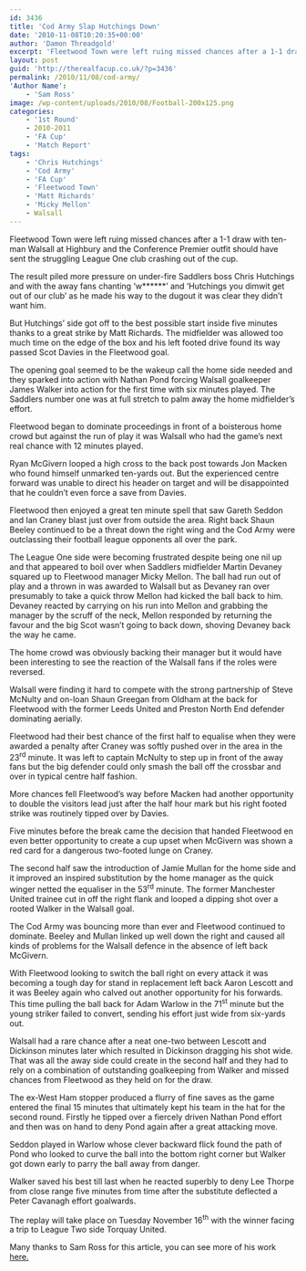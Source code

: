 ```yaml
---
id: 3436
title: 'Cod Army Slap Hutchings Down'
date: '2010-11-08T10:20:35+00:00'
author: 'Damon Threadgold'
excerpt: 'Fleetwood Town were left ruing missed chances after a 1-1 draw with ten-man Walsall at Highbury and the Conference Premier outfit should have sent the struggling League One club crashing out of the cup.'
layout: post
guid: 'http://therealfacup.co.uk/?p=3436'
permalink: /2010/11/08/cod-army/
'Author Name':
    - 'Sam Ross'
image: /wp-content/uploads/2010/08/Football-200x125.png
categories:
    - '1st Round'
    - 2010-2011
    - 'FA Cup'
    - 'Match Report'
tags:
    - 'Chris Hutchings'
    - 'Cod Army'
    - 'FA Cup'
    - 'Fleetwood Town'
    - 'Matt Richards'
    - 'Micky Mellon'
    - Walsall
---
```


Fleetwood Town were left ruing missed chances after a 1-1 draw with ten-man Walsall at Highbury and the Conference Premier outfit should have sent the struggling League One club crashing out of the cup.

The result piled more pressure on under-fire Saddlers boss Chris Hutchings and with the away fans chanting ‘w\*\*\*\*\*\*’ and ‘Hutchings you dimwit get out of our club’ as he made his way to the dugout it was clear they didn’t want him.

But Hutchings’ side got off to the best possible start inside five minutes thanks to a great strike by Matt Richards. The midfielder was allowed too much time on the edge of the box and his left footed drive found its way passed Scot Davies in the Fleetwood goal.

The opening goal seemed to be the wakeup call the home side needed and they sparked into action with Nathan Pond forcing Walsall goalkeeper James Walker into action for the first time with six minutes played. The Saddlers number one was at full stretch to palm away the home midfielder’s effort.

Fleetwood began to dominate proceedings in front of a boisterous home crowd but against the run of play it was Walsall who had the game’s next real chance with 12 minutes played.

Ryan McGivern looped a high cross to the back post towards Jon Macken who found himself unmarked ten-yards out. But the experienced centre forward was unable to direct his header on target and will be disappointed that he couldn’t even force a save from Davies.

Fleetwood then enjoyed a great ten minute spell that saw Gareth Seddon and Ian Craney blast just over from outside the area. Right back Shaun Beeley continued to be a threat down the right wing and the Cod Army were outclassing their football league opponents all over the park.

The League One side were becoming frustrated despite being one nil up and that appeared to boil over when Saddlers midfielder Martin Devaney squared up to Fleetwood manager Micky Mellon. The ball had run out of play and a thrown in was awarded to Walsall but as Devaney ran over presumably to take a quick throw Mellon had kicked the ball back to him. Devaney reacted by carrying on his run into Mellon and grabbing the manager by the scruff of the neck, Mellon responded by returning the favour and the big Scot wasn’t going to back down, shoving Devaney back the way he came.

The home crowd was obviously backing their manager but it would have been interesting to see the reaction of the Walsall fans if the roles were reversed.

Walsall were finding it hard to compete with the strong partnership of Steve McNulty and on-loan Shaun Greegan from Oldham at the back for Fleetwood with the former Leeds United and Preston North End defender dominating aerially.

Fleetwood had their best chance of the first half to equalise when they were awarded a penalty after Craney was softly pushed over in the area in the 23<sup>rd</sup> minute. It was left to captain McNulty to step up in front of the away fans but the big defender could only smash the ball off the crossbar and over in typical centre half fashion.

More chances fell Fleetwood’s way before Macken had another opportunity to double the visitors lead just after the half hour mark but his right footed strike was routinely tipped over by Davies.

Five minutes before the break came the decision that handed Fleetwood en even better opportunity to create a cup upset when McGivern was shown a red card for a dangerous two-footed lunge on Craney.

The second half saw the introduction of Jamie Mullan for the home side and it improved an inspired substitution by the home manager as the quick winger netted the equaliser in the 53<sup>rd</sup> minute. The former Manchester United trainee cut in off the right flank and looped a dipping shot over a rooted Walker in the Walsall goal.

The Cod Army was bouncing more than ever and Fleetwood continued to dominate. Beeley and Mullan linked up well down the right and caused all kinds of problems for the Walsall defence in the absence of left back McGivern.

With Fleetwood looking to switch the ball right on every attack it was becoming a tough day for stand in replacement left back Aaron Lescott and it was Beeley again who calved out another opportunity for his forwards. This time pulling the ball back for Adam Warlow in the 71<sup>st</sup> minute but the young striker failed to convert, sending his effort just wide from six-yards out.

Walsall had a rare chance after a neat one-two between Lescott and Dickinson minutes later which resulted in Dickinson dragging his shot wide. That was all the away side could create in the second half and they had to rely on a combination of outstanding goalkeeping from Walker and missed chances from Fleetwood as they held on for the draw.

The ex-West Ham stopper produced a flurry of fine saves as the game entered the final 15 minutes that ultimately kept his team in the hat for the second round. Firstly he tipped over a fiercely driven Nathan Pond effort and then was on hand to deny Pond again after a great attacking move.

Seddon played in Warlow whose clever backward flick found the path of Pond who looked to curve the ball into the bottom right corner but Walker got down early to parry the ball away from danger.

Walker saved his best till last when he reacted superbly to deny Lee Thorpe from close range five minutes from time after the substitute deflected a Peter Cavanagh effort goalwards.

The replay will take place on Tuesday November 16<sup>th</sup> with the winner facing a trip to League Two side Torquay United.

Many thanks to Sam Ross for this article, you can see more of his work [here.](http://samross-aspiringtobe.blogspot.com/)